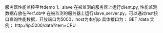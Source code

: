 服务器性能监控平台demo
1、slave
在被监测的服务器上运行client.py, 性能监测数据存放在Perf.db中
在被监测的服务器上运行slave_server.py，可以通过rest接口查询性能数据，开放端口为5000，host为本机ip
具体接口为：
GET /data
实例：
http://ip:5000/data?item=CPU
